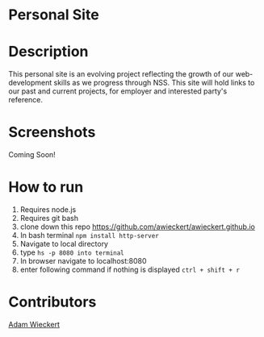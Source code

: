 # Personal Site

# Description
This personal site is an evolving project reflecting the growth of our web-development skills as we progress through NSS. This site will hold links to our past and current projects, for employer and interested party's reference.

# Screenshots

Coming Soon!

# How to run
1. Requires node.js
1. Requires git bash
1. clone down this repo https://github.com/awieckert/awieckert.github.io
1. In bash terminal `npm install http-server`
1. Navigate to local directory
1. type `hs -p 8080 into terminal`
1. In browser navigate to localhost:8080
1. enter following command if nothing is displayed `ctrl + shift + r`


# Contributors
[Adam Wieckert](https://github.com/awieckert/awieckert.github.io)